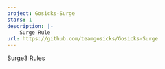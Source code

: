 ```yaml
---
project: Gosicks-Surge
stars: 1
description: |-
    Surge Rule
url: https://github.com/teamgosicks/Gosicks-Surge
---
```


Surge3 Rules
